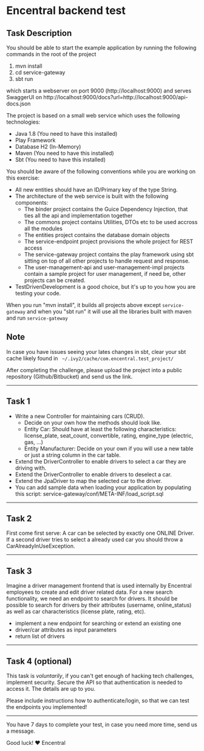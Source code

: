 # Encentral backend  test

## Task Description
You should be able to start the example application by running the following commands in the root of the project

1. mvn install
2. cd service-gateway
3. sbt run

which starts a webserver on port 9000 (http://localhost:9000) and serves SwaggerUI on http://localhost:9000/docs?url=http://localhost:9000/api-docs.json

The project is based on a small web service which uses the following technologies:

* Java 1.8 (You need to have this installed)
* Play Framework
* Database H2 (In-Memory)
* Maven (You need to have this installed)
* Sbt (You need to have this installed)




You should be aware of the following conventions while you are working on this exercise:


 * All new entities should have an ID/Primary key of the type String.
 * The architecture of the web service is built with the following components:
    * The binder project contains the Guice Dependency Injection, that ties all the api and implementation together
    * The commons project contains Utilities, DTOs etc to be used accross all the modules
    * The entities project contains the database domain objects
    * The service-endpoint project provisions the whole project for REST access
    * The service-gateway project contains the play framework using sbt sitting on top of all other projects to handle request and response.
    * The user-management-api and user-management-impl projects contain a sample project for user management, if need be, other projects can be created.
 * TestDrivenDevelopment is a good choice, but it's up to you how you are testing your code.

When you run "mvn install", it builds all projects above except  `service-gateway`
and when you "sbt run" it will use all the libraries built with maven and run  `service-gateway`

## Note
In case you have issues seeing your lates changes in sbt, clear your sbt cache likely found in ` ~/.ivy2/cache/com.encentral.test_project/`

After completing the challenge, please upload the project into a public repository (Github/Bitbucket) and send us the link.

---


## Task 1
 * Write a new Controller for maintaining cars (CRUD).
   * Decide on your own how the methods should look like.
   * Entity Car: Should have at least the following characteristics: license_plate, seat_count, convertible, rating, engine_type (electric, gas, ...)
   * Entity Manufacturer: Decide on your own if you will use a new table or just a string column in the car table.
 * Extend the DriverController to enable drivers to select a car they are driving with.
 * Extend the DriverController to enable drivers to deselect a car.
 * Extend the JpaDriver to map the selected car to the driver.
 * You can add sample data when loading your application by populating this script: service-gateway/conf/META-INF/load_script.sql

---


## Task 2
First come first serve: A car can be selected by exactly one ONLINE Driver. If a second driver tries to select a already used car you should throw a CarAlreadyInUseException.

---


## Task 3
Imagine a driver management frontend that is used internally by Encentral employees to create and edit driver related data. For a new search functionality, we need an endpoint to search for drivers. It should be possible to search for drivers by their attributes (username, online_status) as well as car characteristics (license plate, rating, etc).

* implement a new endpoint for searching or extend an existing one
* driver/car attributes as input parameters
* return list of drivers

---


## Task 4 (optional)
This task is _voluntarily_, if you can't get enough of hacking tech challenges, implement security.
Secure the API so that authentication is needed to access it. The details are up to you.

Please include instructions how to authenticate/login, so that we can test the endpoints you implemented!

---

You have 7 days to complete your test, in case you need more time, send us a message. 


Good luck!
❤️ Encentral

